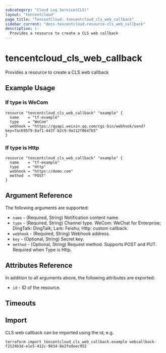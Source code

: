 ```yaml
---
subcategory: "Cloud Log Service(CLS)"
layout: "tencentcloud"
page_title: "TencentCloud: tencentcloud_cls_web_callback"
sidebar_current: "docs-tencentcloud-resource-cls_web_callback"
description: |-
  Provides a resource to create a CLS web callback
---
```


# tencentcloud_cls_web_callback

Provides a resource to create a CLS web callback

## Example Usage

### If type is WeCom

```hcl
resource "tencentcloud_cls_web_callback" "example" {
  name    = "tf-example"
  type    = "WeCom"
  webhook = "https://qyapi.weixin.qq.com/cgi-bin/webhook/send?key=7ac695f9-8af1-443f-b2c9-9a112f0647b5"
}
```

### If type is Http

```hcl
resource "tencentcloud_cls_web_callback" "example" {
  name    = "tf-example"
  type    = "Http"
  webhook = "https://demo.com"
  method  = "POST"
}
```

## Argument Reference

The following arguments are supported:

* `name` - (Required, String) Notification content name.
* `type` - (Required, String) Channel type. WeCom: WeChat for Enterprise; DingTalk: DingTalk; Lark: Feishu; Http: custom callback.
* `webhook` - (Required, String) Webhook address.
* `key` - (Optional, String) Secret key.
* `method` - (Optional, String) Request method. Supports POST and PUT. Required when Type is Http.

## Attributes Reference

In addition to all arguments above, the following attributes are exported:

* `id` - ID of the resource.



## Timeouts

<no value>


## Import

CLS web callback can be imported using the id, e.g.

```
terraform import tencentcloud_cls_web_callback.example webcallback-f2124b3d-e1e5-412c-9034-8e2fedeec952
```

